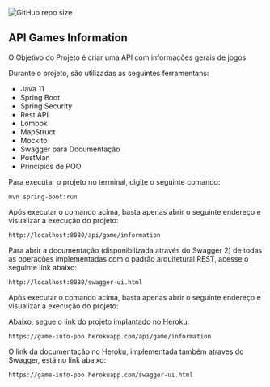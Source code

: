 ![GitHub repo size](https://img.shields.io/github/repo-size/gabrielcastroo/game-info)

<h2>API Games Information</h2>

O Objetivo do Projeto é criar uma API com informações gerais de jogos

Durante o projeto, são utilizadas as seguintes ferramentans:

* Java 11 
* Spring Boot
* Spring Security
* Rest API
* Lombok
* MapStruct
* Mockito
* Swagger para Documentação 
* PostMan
* Princípios de POO


Para executar o projeto no terminal, digite o seguinte comando:

```shell script
mvn spring-boot:run 
```

Após executar o comando acima, basta apenas abrir o seguinte endereço e visualizar a execução do projeto:

```
http://localhost:8080/api/game/information
```

Para abrir a documentação (disponibilizada através do Swagger 2) de todas as operações implementadas com o padrão arquitetural REST, acesse o seguinte link abaixo:

```
http://localhost:8080/swagger-ui.html
```

Após executar o comando acima, basta apenas abrir o seguinte endereço e visualizar a execução do projeto:


Abaixo, segue o link do projeto implantado no Heroku:
 
```
https://game-info-poo.herokuapp.com/api/game/information
```

O link da documentação no Heroku, implementada também atraves do Swagger, está no link abaixo:
 
```
https://game-info-poo.herokuapp.com/swagger-ui.html
```
